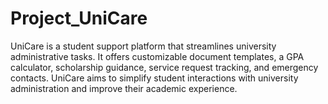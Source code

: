 # Project_UniCare
UniCare is a student support platform that streamlines university administrative tasks. It offers customizable document templates, a GPA calculator, scholarship guidance, service request tracking, and emergency contacts. UniCare aims to simplify student interactions with university administration and improve their academic experience.
